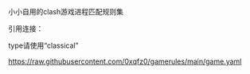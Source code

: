 小小自用的clash游戏进程匹配规则集

引用连接：

type请使用“classical”

https://raw.githubusercontent.com/0xqfz0/gamerules/main/game.yaml
